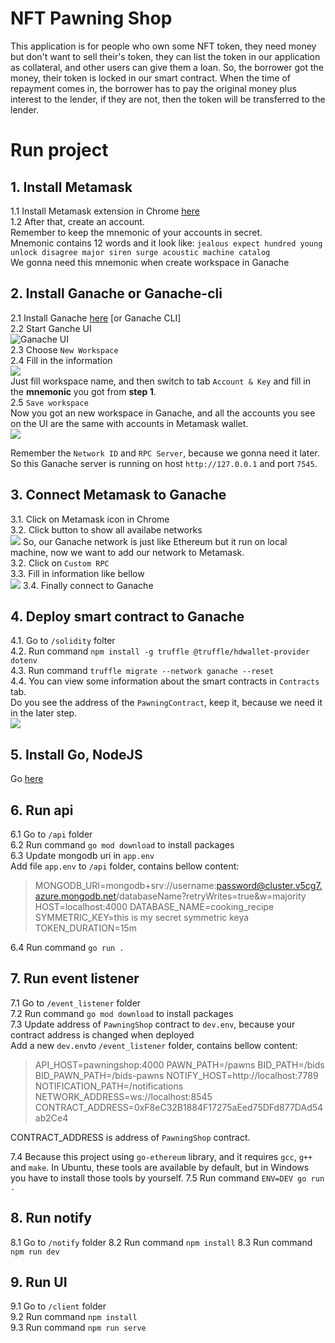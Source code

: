 # NFT Pawning Shop
This application is for people who own some NFT token, they need money but don't want to sell their's token, they can list the token in our application as collateral, and other users can give them a loan. So, the borrower got the money, their token is locked in our smart contract. When the time of repayment comes in, the borrower has to pay the original money plus interest to the lender, if they are not, then the token will be transferred to the lender.
# Run project
## 1. Install Metamask
1.1 Install Metamask extension in Chrome [here](https://metamask.io/download.html)\
1.2 After that, create an account.\
Remember to keep the mnemonic of your accounts in secret.\
Mnemonic contains 12 words and it look like: `jealous expect hundred young unlock disagree major siren surge acoustic machine catalog`\
We gonna need this mnemonic when create workspace in Ganache
## 2. Install Ganache or Ganache-cli
2.1 Install Ganache [here](https://www.trufflesuite.com/ganache) [or Ganache CLI]\
2.2 Start Ganche UI\
![Ganache UI](/images/ganache-ui.png)\
2.3 Choose `New Workspace`\
2.4 Fill in the information\
![](/images/ganache-setting-mnemonic.png)\
Just fill workspace name, and then switch to tab `Account & Key` and fill in the **mnemonic** you got from **step 1**.\
2.5 `Save workspace`\
Now you got an new workspace in Ganache, and all the accounts you see on the UI are the same with accounts in Metamask wallet.\
![](/images/ganache-workspace-info.png)

Remember the `Network ID` and `RPC Server`, because we gonna need it later.\
So this Ganache server is running on host `http://127.0.0.1` and port `7545`.

## 3. Connect Metamask to Ganache
3.1. Click on Metamask icon in Chrome\
3.2. Click button to show all availabe networks\
![](/images/metamask-networks.png)
So, our Ganache network is just like Ethereum but it run on local machine, now we want to add our network to Metamask.\
3.2. Click on `Custom RPC`\
3.3. Fill in information like bellow\
![](/images/metamask-network-info.png)
3.4. Finally connect to Ganache
## 4. Deploy smart contract to Ganache
4.1. Go to `/solidity` folter\
4.2. Run command `npm install -g truffle @truffle/hdwallet-provider dotenv`\
4.3. Run command `truffle migrate --network ganache --reset`\
4.4. You can view some information about the smart contracts in `Contracts` tab.\
Do you see the address of the `PawningContract`, keep it, because we need it in the later step.\
![](/images/ganache-contracts.png)
## 5. Install Go, NodeJS
Go [here](https://golang.org/doc/install)
## 6. Run api
6.1 Go to `/api` folder\
6.2 Run command `go mod download` to install packages\
6.3 Update mongodb uri in `app.env`\
Add file `app.env` to `/api` folder, contains bellow content:
>MONGODB_URI=mongodb+srv://username:password@cluster.v5cg7.azure.mongodb.net/databaseName?retryWrites=true&w=majority
>HOST=localhost:4000
>DATABASE_NAME=cooking_recipe
>SYMMETRIC_KEY=this is my secret symmetric keya
>TOKEN_DURATION=15m

6.4 Run command `go run .`
## 7. Run event listener
7.1 Go to `/event_listener` folder\
7.2 Run command `go mod download` to install packages\
7.3 Update address of `PawningShop` contract to `dev.env`, because your contract address is changed when deployed\
Add a new `dev.env`to `/event_listener` folder, contains bellow content:
>API_HOST=pawningshop:4000
>PAWN_PATH=/pawns
>BID_PATH=/bids
>BID_PAWN_PATH=/bids-pawns
>NOTIFY_HOST=http://localhost:7789
>NOTIFICATION_PATH=/notifications
>NETWORK_ADDRESS=ws://localhost:8545
>CONTRACT_ADDRESS=0xF8eC32B1884F17275aEed75DFd877DAd54ab2Ce4

CONTRACT_ADDRESS is address of `PawningShop` contract.

7.4 Because this project using `go-ethereum` library, and it requires `gcc`, `g++` and `make`. In Ubuntu, these tools are available by default, but in Windows you have to install those tools by yourself.
7.5 Run command `ENV=DEV go run .`

## 8. Run notify
8.1 Go to `/notify` folder
8.2 Run command `npm install`
8.3 Run command `npm run dev`

## 9. Run UI
9.1 Go to `/client` folder\
9.2 Run command `npm install`\
9.3 Run command `npm run serve`
